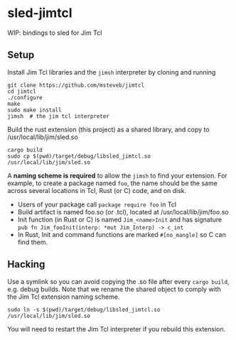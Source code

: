 # sled-jimtcl

WIP: bindings to sled for Jim Tcl

## Setup

Install Jim Tcl libraries and the `jimsh` interpreter by cloning and running

```
git clone https://github.com/msteveb/jimtcl
cd jimtcl
./configure
make
sudo make install
jimsh  # the jim tcl interpreter
```

Build the rust extension (this project) as a shared library, and copy to /usr/local/lib/jim/sled.so

```
cargo build
sudo cp $(pwd)/target/debug/libsled_jimtcl.so /usr/local/lib/jim/sled.so
```

A **naming scheme is required** to allow the `jimsh` to find your extension. For
example, to create a package named `foo`, the name should be the same across 
several locations in Tcl, Rust (or C) code, and on disk.

* Users of your package call `package require foo` in Tcl
* Build artifact is named foo.so (or .tcl), located at /usr/local/lib/jim/foo.so
* Init function (in Rust or C) is named `Jim_<name>Init` and has signature 
  `pub fn Jim_fooInit(interp: *mut Jim_Interp) -> c_int`
* In Rust, Init and command functions are marked `#[no_mangle]` so C can find them.

## Hacking

Use a symlink so you can avoid copying the .so file after every `cargo build`,
e.g. debug builds. Note that we rename the shared object to comply with the 
Jim Tcl extension naming scheme.

```
sudo ln -s $(pwd)/target/debug/libsled_jimtcl.so /usr/local/lib/jim/sled.so
```

You will need to restart the Jim Tcl interpreter if you rebuild this extension.

